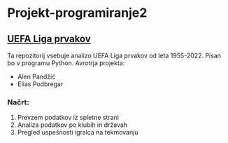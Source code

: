 # Projekt-programiranje2

## [UEFA Liga prvakov](https://en.wikipedia.org/wiki/UEFA_Champions_League)
Ta repozitorij vsebuje analizo UEFA Liga prvakov od leta 1955-2022. Pisan bo v programu Python.
Avrotrja projekta:
* Alen Pandžić
* Elias Podbregar

### Načrt:
1. Prevzem podatkov iz spletne strani
2. Analiza podatkov po klubih in državah
3. Pregled uspešnosti igralca na tekmovanju
